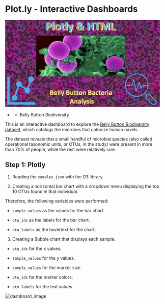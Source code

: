 # Plot.ly - Interactive Dashboards 

![Image first page](https://github.com/Yazz-01/Dashboards-Visualizations/blob/main/Images/bancteria_port.png)

* * Belly Button Biodiversity

This is an interactive dashboard to explore the [Belly Button Biodiversity dataset](http://robdunnlab.com/projects/belly-button-biodiversity/), which catalogs the microbes that colonize human navels.

The dataset reveals that a small handful of microbial species (also called operational taxonomic units, or OTUs, in the study) were present in more than 70% of people, while the rest were relatively rare.

## Step 1: Plotly

1. Reading the `samples.json` with the D3 library.

2. Creating a horizontal bar chart with a dropdown menu displaying the top 10 OTUs found in that individual.

Therefore, the following variables were performed:

* `sample_values` as the values for the bar chart.

* `otu_ids` as the labels for the bar chart.

* `otu_labels` as the hovertext for the chart.


3. Creating a Bubble chart that displays each sample.

* `otu_ids` for the x values.

* `sample_values` for the y values.

* `sample_values` for the marker size.

* `otu_ids` for the marker colors.

* `otu_labels` for the text values.


![dashboard_image](dashboard.png)

